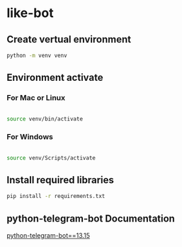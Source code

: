 # like-bot

## Create vertual environment

```bash
python -m venv venv
```

## Environment activate

### For Mac or Linux

```bash

source venv/bin/activate
```

### For Windows

```bash

source venv/Scripts/activate
```

## Install required libraries

```bash
pip install -r requirements.txt
```

## python-telegram-bot Documentation

[python-telegram-bot==13.15](https://docs.python-telegram-bot.org/en/v13.15/)
